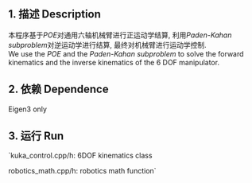 ## 1. 描述  Description  
本程序基于*POE*对通用六轴机械臂进行正运动学结算, 利用*Paden-Kahan subproblem*对逆运动学进行结算, 最终对机械臂进行运动学控制.  
We use the *POE* and the *Paden-Kahan subproblem* to solve the forward kinematics and the inverse kinematics of the 6 DOF manipulator.  

## 2. 依赖  Dependence  
Eigen3  only  

## 3. 运行  Run    
`kuka_control.cpp/h: 6DOF kinematics class  
  
robotics_math.cpp/h: robotics math function`
